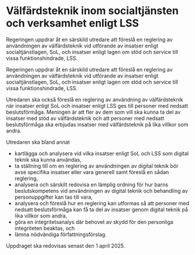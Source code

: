 # Välfärdsteknik inom socialtjänsten och verksamhet enligt LSS

Regeringen uppdrar åt en särskild utredare att föreslå en reglering av användningen av välfärdsteknik vid utförande av insatser enligt socialtjänstlagen, SoL, och insatser enligt lagen om stöd och service till vissa funktionshindrade, LSS.

Regeringen uppdrar åt en särskild utredare att föreslå en reglering av användningen av välfärdsteknik vid utförande av insatser enligt socialtjänstlagen, SoL, och insatser enligt lagen om stöd och service till vissa funktionshindrade, LSS.

Utredaren ska också föreslå en reglering av användning av välfärdsteknik när insatser enligt SoL och insatser enligt LSS ges till personer med nedsatt beslutsförmåga. Meningen är att fler av dem som vill ska kunna ta del av insatser med stöd av välfärdsteknik och att personer med nedsatt beslutsförmåga ska erbjudas insatser med välfärdsteknik på lika villkor som andra.

Utredaren ska bland annat

* kartlägga och analysera vid vilka insatser enligt SoL och LSS som digital teknik ska kunna användas,
* ta ställning till om en reglering av användningen av digital teknik bör avse specifika insatser eller vara generell samt föreslå en sådan reglering,
* analysera och särskilt redovisa en lämplig ordning för hur barns beslutskompetens vid användningen av digital teknik och behandling av personuppgifter kan tas till vara,
* analysera och föreslå hur en reglering kan utformas så att personer med nedsatt beslutsförmåga kan få ta del av insatser genom digital teknik på lika villkor som andra,
* göra en integritetsanalys där behovet av skydd för den personliga integriteten beaktas, och
* lämna nödvändiga författningsförslag.

Uppdraget ska redovisas senast den 1 april 2025.
